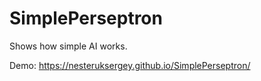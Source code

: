 # SimplePerseptron

Shows how simple AI works.

Demo: https://nesteruksergey.github.io/SimplePerseptron/
